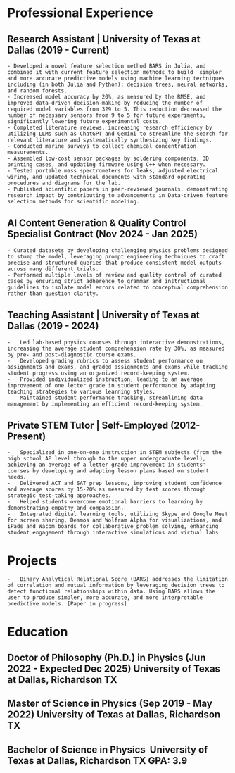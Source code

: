 # Professional Experience
## Research Assistant | University of Texas at Dallas (2019 - Current)
	- Developed a novel feature selection method BARS in Julia, and combined it with current feature selection methods to build  simpler and more accurate predictive models using machine learning techniques including (in both Julia and Python): decision trees, neural networks, and random forests. 
	- Increased model accuracy by 20%, as measured by the RMSE, and improved data-driven decision-making by reducing the number of required model variables from 329 to 5. This reduction decreased the number of necessary sensors from 9 to 5 for future experiments, significantly lowering future experimental costs.
	- Completed literature reviews, increasing research efficiency by utilizing LLMs such as ChatGPT and Gemini to streamline the search for relevant literature and systematically synthesizing key findings.
	- Conducted marine surveys to collect chemical concentration measurements.
	- Assembled low-cost sensor packages by soldering components, 3D printing cases, and updating firmware using C++ when necessary.
	- Tested portable mass spectrometers for leaks, adjusted electrical wiring, and updated technical documents with standard operating procedures and diagrams for the lab.
	- Published scientific papers in peer-reviewed journals, demonstrating research impact by contributing to advancements in Data-driven feature selection methods for scientific modeling.
## AI Content Generation & Quality Control Specialist Contract (Nov 2024 - Jan 2025)
	- Curated datasets by developing challenging physics problems designed to stump the model, leveraging prompt engineering techniques to craft precise and structured queries that produce consistent model outputs across many different trials.
	- Performed multiple levels of review and quality control of curated cases by ensuring strict adherence to grammar and instructional guidelines to isolate model errors related to conceptual comprehension rather than question clarity.
## Teaching Assistant | University of Texas at Dallas (2019 - 2024)
	-	Led lab-based physics courses through interactive demonstrations, increasing the average student comprehension rate by 30%, as measured by pre- and post-diagnostic course exams.
	-	Developed grading rubrics to assess student performance on assignments and exams, and graded assignments and exams while tracking student progress using an organized record-keeping system.
	-	Provided individualized instruction, leading to an average improvement of one letter grade in student performance by adapting teaching strategies to various learning styles.
	-	Maintained student performance tracking, streamlining data management by implementing an efficient record-keeping system.
## Private STEM Tutor | Self-Employed (2012-Present)
	-	Specialized in one-on-one instruction in STEM subjects (from the high school AP level through to the upper undergraduate level), achieving an average of a letter grade improvement in students' courses by developing and adapting lesson plans based on student needs.
	-	Delivered ACT and SAT prep lessons, improving student confidence and average scores by 15-20% as measured by test scores through strategic test-taking approaches.
	-	Helped students overcome emotional barriers to learning by demonstrating empathy and compassion.
	-	Integrated digital learning tools, utilizing Skype and Google Meet for screen sharing, Desmos and Wolfram Alpha for visualizations, and iPads and Wacom boards for collaborative problem solving, enhancing student engagement through interactive simulations and virtual labs.

# Projects
	-	Binary Analytical Relational Score (BARS) addresses the limitation of correlation and mutual information by leveraging decision trees to detect functional relationships within data. Using BARS allows the user to produce simpler, more accurate, and more interpretable predictive models. [Paper in progress]

# Education
## Doctor of Philosophy (Ph.D.) in Physics (Jun 2022 - Expected Dec 2025) University of Texas at Dallas, Richardson TX
## Master of Science in Physics (Sep 2019 - May 2022) University of Texas at Dallas, Richardson TX
## Bachelor of Science in Physics  University of Texas at Dallas, Richardson TX GPA: 3.9
